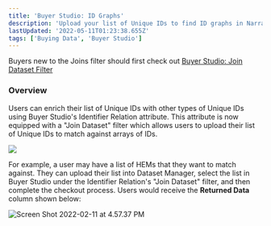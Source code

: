 ```yaml
---
title: 'Buyer Studio: ID Graphs'
description: 'Upload your list of Unique IDs to find ID graphs in Narrative''s system. '
lastUpdated: '2022-05-11T01:23:38.655Z'
tags: ['Buying Data', 'Buyer Studio']
---
```

Buyers new to the Joins filter should first check out [Buyer Studio: Join Dataset Filter](https://kb.narrative.io/buyer-studio-join-dataset-filter)

### Overview 

Users can enrich their list of Unique IDs with other types of Unique IDs using Buyer Studio's Identifier Relation attribute. This attribute is now equipped with a "Join Dataset" filter which allows users to upload their list of Unique IDs to match against arrays of IDs.

![](https://ci5.googleusercontent.com/proxy/TA8LIq7BGPWuQeOoqGNxzz8jWro8ZpSZR7ZrCpo6jkS8_W_vxXLd1WmS8uJHP46XNcpqreovpVFhO3Fm9WuCIdxYfLVdvdhZj1I36DuutmnR6eNXv0UR_nEtHSNP_C09rzQWort6qG-2PBsQUOAER6vp_Nh5ZMFkFvTsRgerZeXDiWPGH2zekgsW5r2klsTfXAzKCNMnMmHaBG6COHYupAevJIx4DgmPoLpsnwtt9xn7NeHgmNNjkDlp_mj8=s0-d-e1-ft#https://email.narrative.io/hs-fs/hubfs/Screen%20Shot%202022-02-11%20at%205.06.23%20PM.png?width=1120&upscale=true&name=Screen%20Shot%202022-02-11%20at%205.06.23%20PM.png)

For example, a user may have a list of HEMs that they want to match against. They can upload their list into Dataset Manager, select the list in Buyer Studio under the Identifier Relation's "Join Dataset" filter, and then complete the checkout process. Users would receive the **Returned Data** column shown below: 

![Screen Shot 2022-02-11 at 4.57.37 PM](https://ci6.googleusercontent.com/proxy/zlLEBdZeETzoN1eRtVi3QLFszDVcIyRaH3wKb7bjHpYqvOA0tO-aArj0QkuV8izSSe-1_TyYBls8t4_2W0Hii2a0VsjXVYesOQoYn4W-VWRGiK2ccXPF5P0mM4SoVPPB58izPpkw-xJx4DCxEpp8_ylSbT5kBiYxOsgGBx8HeE-yxBy1t-ptf58ctJBxJ2B2LS3rrp8Q-P62Wti05QoJIMzoWC3fwDn5jHq07QLYPeg75xBS6DPQougEGpI=s0-d-e1-ft#https://email.narrative.io/hs-fs/hubfs/Screen%20Shot%202022-02-11%20at%204.57.37%20PM.png?width=578&upscale=true&name=Screen%20Shot%202022-02-11%20at%204.57.37%20PM.png)
